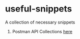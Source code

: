 # useful-snippets

A collection of necessary snippets

1. Postman API Collections [here](./Postman-Collections/index.md)
